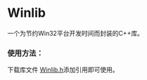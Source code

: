 # Winlib
一个为节约Win32平台开发时间而封装的C++库。
### 使用方法：
下载库文件 [Winlib.h](https://github.com/ryanptr/Winlib/blob/master/Winlib/Winlib/Winlib.h "可以右键另存为Winlib.h")添加引用即可使用。
